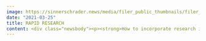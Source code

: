 ```yaml
---
image: https://sinnerschrader.news/media/filer_public_thumbnails/filer_public/93/99/93991f40-3c60-4b57-a686-5a989b5a2a42/480px_rapid_research.png__480x288_q85_crop_subsampling-2_upscale.png
date: "2021-03-25"
title: RAPID RESEARCH
content: <div class="newsbody"><p><strong>How to incorporate research in agency-based agile product development</strong></p><p>Why is rapid user research the essence to truly successful product development? In times of exponential growth of digital connectivity and information overload, we are experiencing a constant flow of innovation, disruption, — and sometimes chaos — that is moving us ahead, even faster than we have ever imagined. As a result it is nowadays crucial to place the human being at the center of our attention and thus also of our design process. Making design decisions without focusing on the human perspective can lead to assumption based conclusions that tend to be highly influenced by individual experiences or likings. This increases the risk that teams build the wrong features, which leads to products not performing in their intended way. By incorporating design research in a more iterative way into the design and development process, product teams are enabled to learn and innovate continuously. This way we guarantee that design decisions are based on research findings, therefore minimizing prejudices, opinions, and guesses about the end users behavior.</p><p>That is why SinnerSchrader puts a lot of emphasis on embedding design researchers into the fast-paced environments of agile product teams. By considering research as an integral part of the design process we permanently obtain the information needed to make the right decisions while sprinting. In this way, we can create significant value in the shortest possible time, using various research approaches. This applies both to the further development of digital products and to the development of new ideas and concepts. Thereby, research should be utilized throughout the entire development of a product, rather than just at the beginning or end of the process.</p><p>At SinnerSchrader, product teams are equipped with one responsible researcher. This way the team can get concrete answers to their open questions, such as&#58; “is there a need for a specific feature” and “is it worth investing the time to build it” or “to find out if a functionality is understood by the users”. On the other hand, it is the researcher‘s job to continuously challenge the team’s work to guarantee a human-centered design process, and to consult whenever there is a need for validation. Besides that, a close communication with the other researchers is essential to share findings, avoid duplication of research efforts, and combine cross-cutting issues where appropriate.</p><p>But how do you come up with valid results as a single researcher for your team in such a dense frequency? So called “Rapid Research Methods” allow us to inform the product design without taking too much time and delaying the sprint rhythm. From the exploration of future scenarios to field research to the testing of products, these methods must be scientifically set up, applied, and above all evaluated to quickly uncover the necessary insights. A prerequisite for this is to focus on the essence of one problem and finding answers to that while categorically leaving all topics aside that currently do not urgently need to be explored. This is the only way to find answers quickly, easily, and effectively. The reason why this way of rapid research is really powerful is because you automatically create a flywheel effect where from one set of answered questions or validated assumptions, others emerge. These newly resulting questions directly become the next topic for the team’s researcher.</p><p>For us, this approach, checking claims, getting informed, and making decisions based on data and insights is just as much of a basic requirement for any product team as creating wireframes or prototypes.</p><p>Written by Hanna Rosinski</p></div>
---
```

